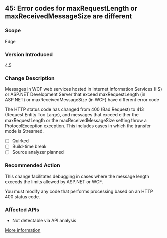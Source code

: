 ## 45: Error codes for maxRequestLength or maxReceivedMessageSize are different

### Scope
Edge

### Version Introduced
4.5

### Change Description
Messages in WCF web services hosted in Internet Information Services (IIS) or ASP.NET Development Server that exceed maxRequestLength (in ASP.NET) or maxReceivedMessageSize (in WCF) have different error code

The HTTP status code has changed from 400 (Bad Request) to 413 (Request Entity Too Large), and messages that exceed either the maxRequestLength or the maxReceivedMessageSize setting throw a ProtocolException exception. This includes cases in which the transfer mode is Streamed. 

- [ ] Quirked
- [ ] Build-time break
- [ ] Source analyzer planned

### Recommended Action
This change facilitates debugging in cases where the message length exceeds the limits allowed by ASP.NET or WCF.

You must modify any code that performs processing based on an HTTP 400 status code.

### Affected APIs
* Not detectable via API analysis

[More information](https://msdn.microsoft.com/en-us/library/hh367887(v=vs.110).aspx#wcf)
